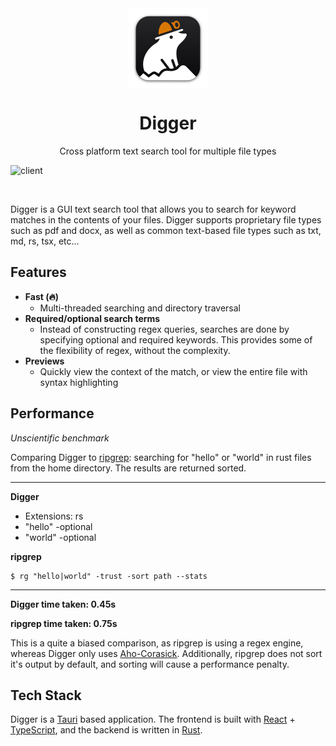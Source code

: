 <div align="center">
   <img align="center" width="128px" src="src-tauri/icons/128x128@2x.png" />
	<h1 align="center"><b>Digger</b></h1>
	<p align="center">
		Cross platform text search tool for multiple file types
  </p>
</div>

![client](https://github.com/wt-7/digger/assets/97180065/2b38d5d0-182f-4f25-9052-6dd47997745d)

<br/>

Digger is a GUI text search tool that allows you to search for keyword matches in the contents of your files. Digger supports proprietary file types such as pdf and docx, as well as common text-based file types such as txt, md, rs, tsx, etc...

## Features

- **Fast (🔥)**
  - Multi-threaded searching and directory traversal
- **Required/optional search terms**
  - Instead of constructing regex queries, searches are done by specifying optional and required keywords. This provides some of the flexibility of regex, without the complexity.
- **Previews**
  - Quickly view the context of the match, or view the entire file with syntax highlighting

## Performance

_Unscientific benchmark_

Comparing Digger to [ripgrep](https://github.com/BurntSushi/ripgrep): searching for "hello" or "world" in rust files from the home directory. The results are returned sorted.

---

**Digger**

- Extensions: rs
- "hello" -optional
- "world" -optional

**ripgrep**

```shell
$ rg "hello|world" -trust -sort path --stats
```

---

**Digger time taken: 0.45s**

**ripgrep time taken: 0.75s**

This is a quite a biased comparison, as ripgrep is using a regex engine, whereas Digger only uses [Aho-Corasick](https://github.com/BurntSushi/aho-corasick). Additionally, ripgrep does not sort it's output by default, and sorting will cause a performance penalty.

## Tech Stack

Digger is a [Tauri](https://github.com/tauri-apps/tauri) based application. The frontend is built with [React](https://github.com/facebook/react) + [TypeScript](https://github.com/microsoft/TypeScript), and the backend is written in [Rust](https://github.com/rust-lang/rust).

